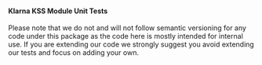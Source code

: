 #### Klarna KSS Module Unit Tests
Please note that we do not and will not follow semantic versioning for any code under this package as the code here is mostly intended for internal use. If you are extending our code we strongly suggest you avoid extending our tests and focus on adding your own.

